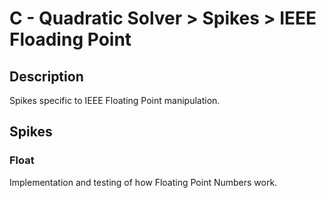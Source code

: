 
# C - Quadratic Solver > Spikes > IEEE Floading Point

## Description
Spikes specific to IEEE Floating Point manipulation.

## Spikes

### Float
Implementation and testing of how Floating Point Numbers work.
